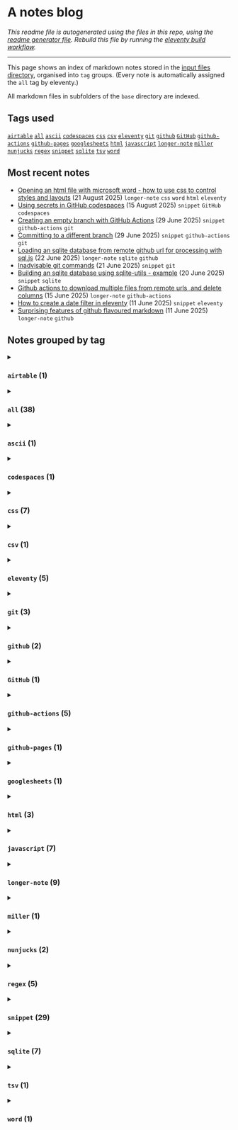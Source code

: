 # A notes blog

_This readme file is autogenerated using the files in this repo, using the [readme generator file](/base/create-readme.md). Rebuild this file by running the [eleventy build workflow](https://github.com/aewshopping/repo-blog/actions/workflows/eleventy-build.yaml)._

---

This page shows an index of markdown notes stored in the [input files directory](/base/), organised into `tag` groups. (Every note is automatically assigned the `all` tag by eleventy.)

All markdown files in subfolders of the `base` directory are indexed.

## Tags used

[`airtable`](#airtable-1)&#8197;[`all`](#all-38)&#8197;[`ascii`](#ascii-1)&#8197;[`codespaces`](#codespaces-1)&#8197;[`css`](#css-7)&#8197;[`csv`](#csv-1)&#8197;[`eleventy`](#eleventy-5)&#8197;[`git`](#git-3)&#8197;[`github`](#github-2)&#8197;[`GitHub`](#GitHub-1)&#8197;[`github-actions`](#github-actions-5)&#8197;[`github-pages`](#github-pages-1)&#8197;[`googlesheets`](#googlesheets-1)&#8197;[`html`](#html-3)&#8197;[`javascript`](#javascript-7)&#8197;[`longer-note`](#longer-note-9)&#8197;[`miller`](#miller-1)&#8197;[`nunjucks`](#nunjucks-2)&#8197;[`regex`](#regex-5)&#8197;[`snippet`](#snippet-29)&#8197;[`sqlite`](#sqlite-7)&#8197;[`tsv`](#tsv-1)&#8197;[`word`](#word-1)&#8197;

## Most recent notes
- [Opening an html file with microsoft word - how to use css to control styles and layouts](./base/notes/html-to-word.md) (21 August 2025) `longer-note` `css` `word` `html` `eleventy`
- [Using secrets in GitHub codespaces](./base/snippets/github-codespaces-secrets.md) (15 August 2025) `snippet` `GitHub` `codespaces`
- [Creating an empty branch with GitHub Actions](./base/snippets/orphan-branch.md) (29 June 2025) `snippet` `github-actions` `git`
- [Committing to a different branch](./base/snippets/commit-to-alt-branch.md) (29 June 2025) `snippet` `github-actions` `git`
- [Loading an sqlite database from remote github url for processing with sql.js](./base/notes/load-sqlite-from-gh.md) (22 June 2025) `longer-note` `sqlite` `github`
- [Inadvisable git commands](./base/snippets/inadvisable-git.md) (21 June 2025) `snippet` `git`
- [Building an sqlite database using sqlite-utils - example](./base/snippets/sqlite-utils-build-db-example.md) (20 June 2025) `snippet` `sqlite`
- [Github actions to download multiple files from remote urls, and delete columns](./base/notes/github-workflow-csv-tsv-manipulate.md) (15 June 2025) `longer-note` `github-actions`
- [How to create a date filter in eleventy](./base/snippets/eleventy-date-filter.md) (11 June 2025) `snippet` `eleventy`
- [Surprising features of github flavoured markdown](./base/notes/github-flavoured-markdown-surprises.md) (11 June 2025) `longer-note` `github`

## Notes grouped by tag

<details>
<summary>

### `airtable` (1)</summary>
- [Regex is implemented differently in different contexts](./base/snippets/regex-different-implementations.md) (11 January 2025) `snippet` `regex` `airtable`
---
</details>
<details>
<summary>

### `all` (38)</summary>
- [Opening an html file with microsoft word - how to use css to control styles and layouts](./base/notes/html-to-word.md) (21 August 2025) `longer-note` `css` `word` `html` `eleventy`
- [Using secrets in GitHub codespaces](./base/snippets/github-codespaces-secrets.md) (15 August 2025) `snippet` `GitHub` `codespaces`
- [Creating an empty branch with GitHub Actions](./base/snippets/orphan-branch.md) (29 June 2025) `snippet` `github-actions` `git`
- [Committing to a different branch](./base/snippets/commit-to-alt-branch.md) (29 June 2025) `snippet` `github-actions` `git`
- [Loading an sqlite database from remote github url for processing with sql.js](./base/notes/load-sqlite-from-gh.md) (22 June 2025) `longer-note` `sqlite` `github`
- [Inadvisable git commands](./base/snippets/inadvisable-git.md) (21 June 2025) `snippet` `git`
- [Building an sqlite database using sqlite-utils - example](./base/snippets/sqlite-utils-build-db-example.md) (20 June 2025) `snippet` `sqlite`
- [Github actions to download multiple files from remote urls, and delete columns](./base/notes/github-workflow-csv-tsv-manipulate.md) (15 June 2025) `longer-note` `github-actions`
- [How to create a date filter in eleventy](./base/snippets/eleventy-date-filter.md) (11 June 2025) `snippet` `eleventy`
- [Surprising features of github flavoured markdown](./base/notes/github-flavoured-markdown-surprises.md) (11 June 2025) `longer-note` `github`
- [How to commit files in GitHub actions](./base/snippets/commit-files-gh-actions.md) (10 June 2025) `snippet` `github-actions`
- [Drawing ASCII folder tree diagram](./base/snippets/create-folder-tree-in-ascii.md) (9 June 2025) `snippet` `ascii`
- [Render a list of all tags in eleventy](./base/notes/eleventy-iterate-tags.md) (8 June 2025) `longer-note` `eleventy` `nunjucks`
- [Auto generating an index readme file from files in a repo](./base/notes/eleventy-generate-readme-from-repo-files.md) (8 June 2025) `longer-note` `eleventy`
- [Loading Miller in github actions or codespaces terminal](./base/snippets/loading-miller-in-terminal-or-actions.md) (5 June 2025) `snippet` `miller` `github-actions`
- [How to serve static sites in GitHub pages](./base/notes/eleventy-github-pages-options.md) (5 May 2025) `longer-note` `github-pages`
- [css paragraph text height](./base/snippets/css-para-height.md) (31 March 2025) `snippet` `css`
- [focus-visible is a good way to register focus state](./base/snippets/focus-visible-for-focus.md) (30 January 2025) `snippet` `css`
- [Tweaking colour to some other colour in css](./base/snippets/css-tweak-colour.md) (30 January 2025) `snippet` `css`
- [Simple colour mode option in css with has selector](./base/snippets/simple-colour-mode-with-has-css.md) (28 January 2025) `snippet` `css`
- [How to set top left bottom right in css with one inset property](./base/snippets/inset-css-property.md) (27 January 2025) `snippet` `css`
- [How to style html details elements with css](./base/snippets/styling-details-element-css.md) (26 January 2025) `snippet` `css` `html`
- [matchAll output from javascript is like this](./base/snippets/matchall-array-output.md) (23 January 2025) `snippet` `regex` `javascript`
- [How to use regex to capture tags and taxonomies](./base/snippets/regex-get-tags-and-taxonomies.md) (21 January 2025) `snippet` `regex`
- [How to use &quot;For loops&quot; to access values in JavaScript object and arrays](./base/notes/loops-javascript-objects-and-arrays.md) (21 January 2025) `longer-note` `javascript`
- [How to find all instances of match pattern in regex using JavaScript](./base/snippets/find-all-match-regex.md) (20 January 2025) `snippet` `regex` `javascript`
- [How to output a json file from a raw json object with eleventy](./base/snippets/json-file-from-eleventy.md) (19 January 2025) `snippet` `eleventy` `nunjucks` `javascript`
- [How to us regex to wrap text paragraphs in &lt;p&gt; tags](./base/snippets/regex-wrap-para.md) (17 January 2025) `snippet` `regex` `javascript`
- [JavaScript find in string method returns -1 if no match found](./base/snippets/js-find-string-result.md) (15 January 2025) `snippet` `javascript`
- [You can select a random row from an sqlite table but there are faster and slower ways to do it](./base/snippets/select-random-row-sqlit.md) (14 January 2025) `snippet` `sqlite`
- [Links with text fragments can link to specific text on a webpage](./base/notes/html-text-frags.md) (13 January 2025) `longer-note` `html` `javascript`
- [Regex is implemented differently in different contexts](./base/snippets/regex-different-implementations.md) (11 January 2025) `snippet` `regex` `airtable`
- [You can use a map function together with lambda function in Googlesheets to apply a formula to every cell in an array](./base/snippets/googlesheets-lambda-function.md) (10 January 2025) `snippet` `googlesheets`
- [csv files cannot contain line breaks in a field entry](./base/snippets/csv-no-line-breaks-in-cell.md) (10 January 2025) `snippet` `csv` `tsv`
- [You can&#39;t change column names in a table in SQLite unless you have version greater than 3.25.0](./base/snippets/sqlite-rename-column-challenge.md) (9 January 2025) `snippet` `sqlite`
- [You can&#39;t change the type of a column in sqlite, you have to create a new table with the column type you want and copy it across](./base/snippets/sqlite-cant-change-column-type.md) (9 January 2025) `snippet` `sqlite`
- [There is no date type in SQLite](./base/snippets/sqlite-no-date-type.md) (8 January 2025) `snippet` `sqlite`
- [SQLite is loosely typed ie pretty much any type of data can go in any column](./base/snippets/sqlite-is-loosely-typed.md) (8 January 2025) `snippet` `sqlite`
---
</details>
<details>
<summary>

### `ascii` (1)</summary>
- [Drawing ASCII folder tree diagram](./base/snippets/create-folder-tree-in-ascii.md) (9 June 2025) `snippet` `ascii`
---
</details>
<details>
<summary>

### `codespaces` (1)</summary>
- [Using secrets in GitHub codespaces](./base/snippets/github-codespaces-secrets.md) (15 August 2025) `snippet` `GitHub` `codespaces`
---
</details>
<details>
<summary>

### `css` (7)</summary>
- [Opening an html file with microsoft word - how to use css to control styles and layouts](./base/notes/html-to-word.md) (21 August 2025) `longer-note` `css` `word` `html` `eleventy`
- [css paragraph text height](./base/snippets/css-para-height.md) (31 March 2025) `snippet` `css`
- [focus-visible is a good way to register focus state](./base/snippets/focus-visible-for-focus.md) (30 January 2025) `snippet` `css`
- [Tweaking colour to some other colour in css](./base/snippets/css-tweak-colour.md) (30 January 2025) `snippet` `css`
- [Simple colour mode option in css with has selector](./base/snippets/simple-colour-mode-with-has-css.md) (28 January 2025) `snippet` `css`
- [How to set top left bottom right in css with one inset property](./base/snippets/inset-css-property.md) (27 January 2025) `snippet` `css`
- [How to style html details elements with css](./base/snippets/styling-details-element-css.md) (26 January 2025) `snippet` `css` `html`
---
</details>
<details>
<summary>

### `csv` (1)</summary>
- [csv files cannot contain line breaks in a field entry](./base/snippets/csv-no-line-breaks-in-cell.md) (10 January 2025) `snippet` `csv` `tsv`
---
</details>
<details>
<summary>

### `eleventy` (5)</summary>
- [Opening an html file with microsoft word - how to use css to control styles and layouts](./base/notes/html-to-word.md) (21 August 2025) `longer-note` `css` `word` `html` `eleventy`
- [How to create a date filter in eleventy](./base/snippets/eleventy-date-filter.md) (11 June 2025) `snippet` `eleventy`
- [Render a list of all tags in eleventy](./base/notes/eleventy-iterate-tags.md) (8 June 2025) `longer-note` `eleventy` `nunjucks`
- [Auto generating an index readme file from files in a repo](./base/notes/eleventy-generate-readme-from-repo-files.md) (8 June 2025) `longer-note` `eleventy`
- [How to output a json file from a raw json object with eleventy](./base/snippets/json-file-from-eleventy.md) (19 January 2025) `snippet` `eleventy` `nunjucks` `javascript`
---
</details>
<details>
<summary>

### `git` (3)</summary>
- [Creating an empty branch with GitHub Actions](./base/snippets/orphan-branch.md) (29 June 2025) `snippet` `github-actions` `git`
- [Committing to a different branch](./base/snippets/commit-to-alt-branch.md) (29 June 2025) `snippet` `github-actions` `git`
- [Inadvisable git commands](./base/snippets/inadvisable-git.md) (21 June 2025) `snippet` `git`
---
</details>
<details>
<summary>

### `github` (2)</summary>
- [Loading an sqlite database from remote github url for processing with sql.js](./base/notes/load-sqlite-from-gh.md) (22 June 2025) `longer-note` `sqlite` `github`
- [Surprising features of github flavoured markdown](./base/notes/github-flavoured-markdown-surprises.md) (11 June 2025) `longer-note` `github`
---
</details>
<details>
<summary>

### `GitHub` (1)</summary>
- [Using secrets in GitHub codespaces](./base/snippets/github-codespaces-secrets.md) (15 August 2025) `snippet` `GitHub` `codespaces`
---
</details>
<details>
<summary>

### `github-actions` (5)</summary>
- [Creating an empty branch with GitHub Actions](./base/snippets/orphan-branch.md) (29 June 2025) `snippet` `github-actions` `git`
- [Committing to a different branch](./base/snippets/commit-to-alt-branch.md) (29 June 2025) `snippet` `github-actions` `git`
- [Github actions to download multiple files from remote urls, and delete columns](./base/notes/github-workflow-csv-tsv-manipulate.md) (15 June 2025) `longer-note` `github-actions`
- [How to commit files in GitHub actions](./base/snippets/commit-files-gh-actions.md) (10 June 2025) `snippet` `github-actions`
- [Loading Miller in github actions or codespaces terminal](./base/snippets/loading-miller-in-terminal-or-actions.md) (5 June 2025) `snippet` `miller` `github-actions`
---
</details>
<details>
<summary>

### `github-pages` (1)</summary>
- [How to serve static sites in GitHub pages](./base/notes/eleventy-github-pages-options.md) (5 May 2025) `longer-note` `github-pages`
---
</details>
<details>
<summary>

### `googlesheets` (1)</summary>
- [You can use a map function together with lambda function in Googlesheets to apply a formula to every cell in an array](./base/snippets/googlesheets-lambda-function.md) (10 January 2025) `snippet` `googlesheets`
---
</details>
<details>
<summary>

### `html` (3)</summary>
- [Opening an html file with microsoft word - how to use css to control styles and layouts](./base/notes/html-to-word.md) (21 August 2025) `longer-note` `css` `word` `html` `eleventy`
- [How to style html details elements with css](./base/snippets/styling-details-element-css.md) (26 January 2025) `snippet` `css` `html`
- [Links with text fragments can link to specific text on a webpage](./base/notes/html-text-frags.md) (13 January 2025) `longer-note` `html` `javascript`
---
</details>
<details>
<summary>

### `javascript` (7)</summary>
- [matchAll output from javascript is like this](./base/snippets/matchall-array-output.md) (23 January 2025) `snippet` `regex` `javascript`
- [How to use &quot;For loops&quot; to access values in JavaScript object and arrays](./base/notes/loops-javascript-objects-and-arrays.md) (21 January 2025) `longer-note` `javascript`
- [How to find all instances of match pattern in regex using JavaScript](./base/snippets/find-all-match-regex.md) (20 January 2025) `snippet` `regex` `javascript`
- [How to output a json file from a raw json object with eleventy](./base/snippets/json-file-from-eleventy.md) (19 January 2025) `snippet` `eleventy` `nunjucks` `javascript`
- [How to us regex to wrap text paragraphs in &lt;p&gt; tags](./base/snippets/regex-wrap-para.md) (17 January 2025) `snippet` `regex` `javascript`
- [JavaScript find in string method returns -1 if no match found](./base/snippets/js-find-string-result.md) (15 January 2025) `snippet` `javascript`
- [Links with text fragments can link to specific text on a webpage](./base/notes/html-text-frags.md) (13 January 2025) `longer-note` `html` `javascript`
---
</details>
<details>
<summary>

### `longer-note` (9)</summary>
- [Opening an html file with microsoft word - how to use css to control styles and layouts](./base/notes/html-to-word.md) (21 August 2025) `longer-note` `css` `word` `html` `eleventy`
- [Loading an sqlite database from remote github url for processing with sql.js](./base/notes/load-sqlite-from-gh.md) (22 June 2025) `longer-note` `sqlite` `github`
- [Github actions to download multiple files from remote urls, and delete columns](./base/notes/github-workflow-csv-tsv-manipulate.md) (15 June 2025) `longer-note` `github-actions`
- [Surprising features of github flavoured markdown](./base/notes/github-flavoured-markdown-surprises.md) (11 June 2025) `longer-note` `github`
- [Render a list of all tags in eleventy](./base/notes/eleventy-iterate-tags.md) (8 June 2025) `longer-note` `eleventy` `nunjucks`
- [Auto generating an index readme file from files in a repo](./base/notes/eleventy-generate-readme-from-repo-files.md) (8 June 2025) `longer-note` `eleventy`
- [How to serve static sites in GitHub pages](./base/notes/eleventy-github-pages-options.md) (5 May 2025) `longer-note` `github-pages`
- [How to use &quot;For loops&quot; to access values in JavaScript object and arrays](./base/notes/loops-javascript-objects-and-arrays.md) (21 January 2025) `longer-note` `javascript`
- [Links with text fragments can link to specific text on a webpage](./base/notes/html-text-frags.md) (13 January 2025) `longer-note` `html` `javascript`
---
</details>
<details>
<summary>

### `miller` (1)</summary>
- [Loading Miller in github actions or codespaces terminal](./base/snippets/loading-miller-in-terminal-or-actions.md) (5 June 2025) `snippet` `miller` `github-actions`
---
</details>
<details>
<summary>

### `nunjucks` (2)</summary>
- [Render a list of all tags in eleventy](./base/notes/eleventy-iterate-tags.md) (8 June 2025) `longer-note` `eleventy` `nunjucks`
- [How to output a json file from a raw json object with eleventy](./base/snippets/json-file-from-eleventy.md) (19 January 2025) `snippet` `eleventy` `nunjucks` `javascript`
---
</details>
<details>
<summary>

### `regex` (5)</summary>
- [matchAll output from javascript is like this](./base/snippets/matchall-array-output.md) (23 January 2025) `snippet` `regex` `javascript`
- [How to use regex to capture tags and taxonomies](./base/snippets/regex-get-tags-and-taxonomies.md) (21 January 2025) `snippet` `regex`
- [How to find all instances of match pattern in regex using JavaScript](./base/snippets/find-all-match-regex.md) (20 January 2025) `snippet` `regex` `javascript`
- [How to us regex to wrap text paragraphs in &lt;p&gt; tags](./base/snippets/regex-wrap-para.md) (17 January 2025) `snippet` `regex` `javascript`
- [Regex is implemented differently in different contexts](./base/snippets/regex-different-implementations.md) (11 January 2025) `snippet` `regex` `airtable`
---
</details>
<details>
<summary>

### `snippet` (29)</summary>
- [Using secrets in GitHub codespaces](./base/snippets/github-codespaces-secrets.md) (15 August 2025) `snippet` `GitHub` `codespaces`
- [Creating an empty branch with GitHub Actions](./base/snippets/orphan-branch.md) (29 June 2025) `snippet` `github-actions` `git`
- [Committing to a different branch](./base/snippets/commit-to-alt-branch.md) (29 June 2025) `snippet` `github-actions` `git`
- [Inadvisable git commands](./base/snippets/inadvisable-git.md) (21 June 2025) `snippet` `git`
- [Building an sqlite database using sqlite-utils - example](./base/snippets/sqlite-utils-build-db-example.md) (20 June 2025) `snippet` `sqlite`
- [How to create a date filter in eleventy](./base/snippets/eleventy-date-filter.md) (11 June 2025) `snippet` `eleventy`
- [How to commit files in GitHub actions](./base/snippets/commit-files-gh-actions.md) (10 June 2025) `snippet` `github-actions`
- [Drawing ASCII folder tree diagram](./base/snippets/create-folder-tree-in-ascii.md) (9 June 2025) `snippet` `ascii`
- [Loading Miller in github actions or codespaces terminal](./base/snippets/loading-miller-in-terminal-or-actions.md) (5 June 2025) `snippet` `miller` `github-actions`
- [css paragraph text height](./base/snippets/css-para-height.md) (31 March 2025) `snippet` `css`
- [focus-visible is a good way to register focus state](./base/snippets/focus-visible-for-focus.md) (30 January 2025) `snippet` `css`
- [Tweaking colour to some other colour in css](./base/snippets/css-tweak-colour.md) (30 January 2025) `snippet` `css`
- [Simple colour mode option in css with has selector](./base/snippets/simple-colour-mode-with-has-css.md) (28 January 2025) `snippet` `css`
- [How to set top left bottom right in css with one inset property](./base/snippets/inset-css-property.md) (27 January 2025) `snippet` `css`
- [How to style html details elements with css](./base/snippets/styling-details-element-css.md) (26 January 2025) `snippet` `css` `html`
- [matchAll output from javascript is like this](./base/snippets/matchall-array-output.md) (23 January 2025) `snippet` `regex` `javascript`
- [How to use regex to capture tags and taxonomies](./base/snippets/regex-get-tags-and-taxonomies.md) (21 January 2025) `snippet` `regex`
- [How to find all instances of match pattern in regex using JavaScript](./base/snippets/find-all-match-regex.md) (20 January 2025) `snippet` `regex` `javascript`
- [How to output a json file from a raw json object with eleventy](./base/snippets/json-file-from-eleventy.md) (19 January 2025) `snippet` `eleventy` `nunjucks` `javascript`
- [How to us regex to wrap text paragraphs in &lt;p&gt; tags](./base/snippets/regex-wrap-para.md) (17 January 2025) `snippet` `regex` `javascript`
- [JavaScript find in string method returns -1 if no match found](./base/snippets/js-find-string-result.md) (15 January 2025) `snippet` `javascript`
- [You can select a random row from an sqlite table but there are faster and slower ways to do it](./base/snippets/select-random-row-sqlit.md) (14 January 2025) `snippet` `sqlite`
- [Regex is implemented differently in different contexts](./base/snippets/regex-different-implementations.md) (11 January 2025) `snippet` `regex` `airtable`
- [You can use a map function together with lambda function in Googlesheets to apply a formula to every cell in an array](./base/snippets/googlesheets-lambda-function.md) (10 January 2025) `snippet` `googlesheets`
- [csv files cannot contain line breaks in a field entry](./base/snippets/csv-no-line-breaks-in-cell.md) (10 January 2025) `snippet` `csv` `tsv`
- [You can&#39;t change column names in a table in SQLite unless you have version greater than 3.25.0](./base/snippets/sqlite-rename-column-challenge.md) (9 January 2025) `snippet` `sqlite`
- [You can&#39;t change the type of a column in sqlite, you have to create a new table with the column type you want and copy it across](./base/snippets/sqlite-cant-change-column-type.md) (9 January 2025) `snippet` `sqlite`
- [There is no date type in SQLite](./base/snippets/sqlite-no-date-type.md) (8 January 2025) `snippet` `sqlite`
- [SQLite is loosely typed ie pretty much any type of data can go in any column](./base/snippets/sqlite-is-loosely-typed.md) (8 January 2025) `snippet` `sqlite`
---
</details>
<details>
<summary>

### `sqlite` (7)</summary>
- [Loading an sqlite database from remote github url for processing with sql.js](./base/notes/load-sqlite-from-gh.md) (22 June 2025) `longer-note` `sqlite` `github`
- [Building an sqlite database using sqlite-utils - example](./base/snippets/sqlite-utils-build-db-example.md) (20 June 2025) `snippet` `sqlite`
- [You can select a random row from an sqlite table but there are faster and slower ways to do it](./base/snippets/select-random-row-sqlit.md) (14 January 2025) `snippet` `sqlite`
- [You can&#39;t change column names in a table in SQLite unless you have version greater than 3.25.0](./base/snippets/sqlite-rename-column-challenge.md) (9 January 2025) `snippet` `sqlite`
- [You can&#39;t change the type of a column in sqlite, you have to create a new table with the column type you want and copy it across](./base/snippets/sqlite-cant-change-column-type.md) (9 January 2025) `snippet` `sqlite`
- [There is no date type in SQLite](./base/snippets/sqlite-no-date-type.md) (8 January 2025) `snippet` `sqlite`
- [SQLite is loosely typed ie pretty much any type of data can go in any column](./base/snippets/sqlite-is-loosely-typed.md) (8 January 2025) `snippet` `sqlite`
---
</details>
<details>
<summary>

### `tsv` (1)</summary>
- [csv files cannot contain line breaks in a field entry](./base/snippets/csv-no-line-breaks-in-cell.md) (10 January 2025) `snippet` `csv` `tsv`
---
</details>
<details>
<summary>

### `word` (1)</summary>
- [Opening an html file with microsoft word - how to use css to control styles and layouts](./base/notes/html-to-word.md) (21 August 2025) `longer-note` `css` `word` `html` `eleventy`
---
</details>
